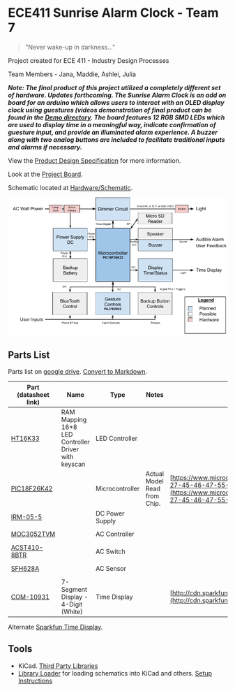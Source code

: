 # ECE411 Sunrise Alarm Clock - Team 7
> "Never wake-up in darkness..."

Project created for ECE 411 - Industry Design Processes

Team Members - Jana, Maddie, Ashlei, Julia

*__Note: The final product of this project utilized a completely different set of hardware. Updates forthcoming. The Sunrise Alarm Clock is an add on board for an arduino which allows users to interact with an OLED display clock using guestures (videos demonstration of final product can be found in the [Demo directory](https://github.com/jalhuneidi1/ECE411_F2021_Team7/tree/main/Demo). The board features 12 RGB SMD LEDs which are used to display time in a meaningful way, indicate confirmation of guesture input, and provide an illuminated alarm experience. A buzzer along with two analog buttons are included to facilitate traditional inputs and alarms if necessary.__*


View the [Product Design Specification](./Product%20Design%20Specification%20v1.pdf) for more information.

Look at the [Project Board](https://github.com/31415pi/ECE_411_Winter_2021_Team_7/projects/1).

Schematic located at [Hardware/Schematic](./Hardware/Schematic.pdf).

![L1 Decomposition](/CAD/L1%20Decomposition.png)


## Parts List

Parts list on [google drive](https://docs.google.com/spreadsheets/d/1yFu2dnekZCLbKxV9tUKsMTaaS4XpjHtpUTBXEi358RU/edit#gid=0). [Convert to Markdown](https://tabletomarkdown.com/convert-spreadsheet-to-markdown/).

| Part (datasheet link)                                                                                                                                  | Name                                                 | Type            | Notes                        | Datasheet                                                                                                                                                                                                                                                                                                  | Website                                                                                                    | Source                                                          | Price  |
| ------------------------------------------------------------------------------------------------------------------------------------------------------ | ---------------------------------------------------- | --------------- | ---------------------------- | ---------------------------------------------------------------------------------------------------------------------------------------------------------------------------------------------------------------------------------------------------------------------------------------------------------- | ---------------------------------------------------------------------------------------------------------- | --------------------------------------------------------------- | ------ |
| [HT16K33](https://github.com/31415pi/ECE_411_Winter_2021_Team_7/blob/main/Datasheets/HT16K33v120(LEDcontroller).pdf)                                   | RAM Mapping 16\*8 LED Controller Driver with keyscan | LED Controller  |                              |                                                                                                                                                                                                                                                                                                            | [https://www.holtek.com/productdetail/-/vg/16K33](https://www.holtek.com/productdetail/-/vg/16K33)         |                                                                 |        |
| [PIC18F26K42](https://github.com/31415pi/ECE_411_Winter_2021_Team_7/blob/main/Datasheets/PIC18(L)F26-27-45-46-47-55-56-57K42-Data-Sheet-40001919G.pdf) |                                                      | Microcontroller | Actual Model Read from Chip. | [https://www.microchip.com/content/dam/mchp/documents/MCU08/ProductDocuments/DataSheets/PIC18(L)F26-27-45-46-47-55-56-57K42-Data-Sheet-40001919G.pdf](https://www.microchip.com/content/dam/mchp/documents/MCU08/ProductDocuments/DataSheets/PIC18(L)F26-27-45-46-47-55-56-57K42-Data-Sheet-40001919G.pdf) | [https://www.microchip.com/en-us/product/PIC18F26K42](https://www.microchip.com/en-us/product/PIC18F26K42) | EPL                                                             | $ 1.50 |
| [IRM-05-5](https://github.com/31415pi/ECE_411_Winter_2021_Team_7/blob/main/Datasheets/IRM-05(ac-5vsupply).pdf)                                         |                                                      | DC Power Supply |                              |                                                                                                                                                                                                                                                                                                            |                                                                                                            | [Mouser](https://www.mouser.com/ProductDetail/709-IRM05-5)      | $ 8.81 |
| [MOC3052TVM](https://github.com/31415pi/ECE_411_Winter_2021_Team_7/blob/main/Datasheets/MOC3052M(ACcont).pdf)                                          |                                                      | AC Controller   |                              |                                                                                                                                                                                                                                                                                                            |                                                                                                            | [Mouser](https://www.mouser.com/ProductDetail/512-MOC3052SR2M)  | $ 1.15 |
| [ACST410-8BTR](https://github.com/31415pi/ECE_411_Winter_2021_Team_7/blob/main/Datasheets/ACST410(ACswitch).pdf)                                       |                                                      | AC Switch       |                              |                                                                                                                                                                                                                                                                                                            |                                                                                                            | [Mouser](https://www.mouser.com/ProductDetail/511-ACST410-8BTR) | $ 0.85 |
| [SFH628A](https://github.com/31415pi/ECE_411_Winter_2021_Team_7/blob/main/Datasheets/SFH628A(ACsensor).pdf)                                            |                                                      | AC Sensor       |                              |                                                                                                                                                                                                                                                                                                            |                                                                                                            | [Mouser](https://www.mouser.com/ProductDetail/782-SFH6286-4T)   | $ 1.27 |
| [COM-10931](https://github.com/31415pi/ECE_411_Winter_2021_Team_7/blob/main/Datasheets/COM-10931_ATA3492BW(7seg4digitSparkfun).pdf)                    | 7-Segment Display - 4-Digit (White)                  | Time Display    |                              | [http://cdn.sparkfun.com/datasheets/Components/LED/ATA3492BW\_2.pdf](http://cdn.sparkfun.com/datasheets/Components/LED/ATA3492BW_2.pdf)                                                                                                                                                                    | [https://www.sparkfun.com/products/10931](https://www.sparkfun.com/products/10931)                         | [Mouser](https://www.mouser.com/ProductDetail/474-COM-10931)    | $ 2.63 |




Alternate [Sparkfun Time Display](https://www.sparkfun.com/products/10931).

## Tools

- KiCad. [Third Party Libraries](https://www.kicad.org/libraries/third_party/)
- [Library Loader](https://componentsearchengine.com/tools) for loading schematics into KiCad and others. [Setup Instructions](https://www.samacsys.com/kicad/)
